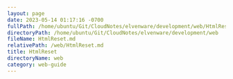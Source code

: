 ```yaml
---
layout: page
date: 2023-05-14 01:17:16 -0700
fullPath: /home/ubuntu/Git/CloudNotes/elvenware/development/web/HtmlReset.md
directoryPath: /home/ubuntu/Git/CloudNotes/elvenware/development/web
fileName: HtmlReset.md
relativePath: /web/HtmlReset.md
title: HtmlReset
directoryName: web
category: web-guide
---
```



